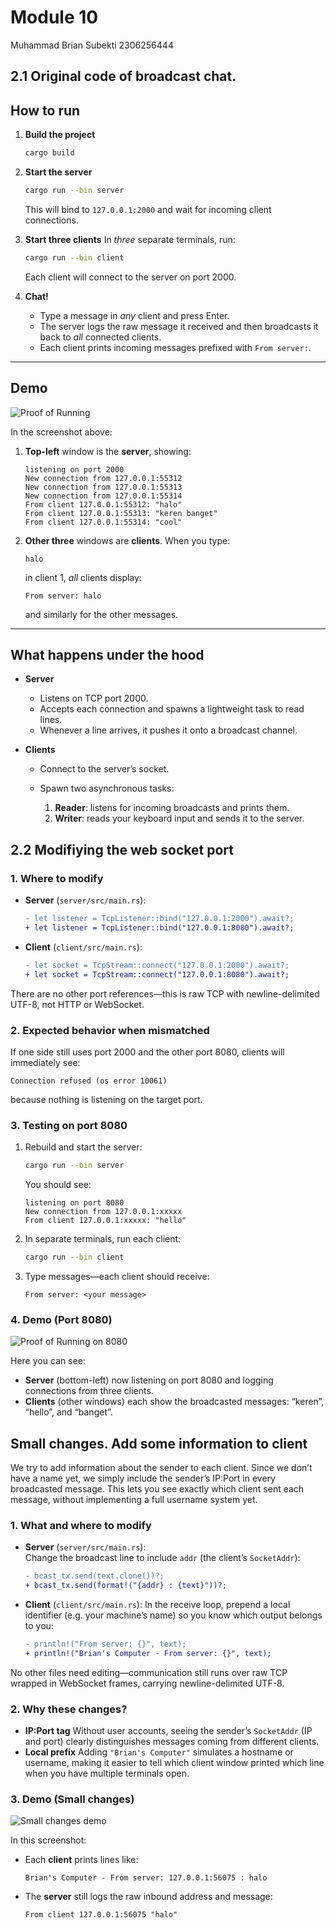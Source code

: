 # Module 10

Muhammad Brian Subekti 2306256444


## 2.1 Original code of broadcast chat.

##  How to run

1. **Build the project**

   ```sh
   cargo build 
   ```

2. **Start the server**

   ```sh
   cargo run --bin server
   ```

   This will bind to `127.0.0.1:2000` and wait for incoming client connections.

3. **Start three clients**
   In *three* separate terminals, run:

   ```sh
   cargo run --bin client
   ```

   Each client will connect to the server on port 2000.

4. **Chat!**

    * Type a message in *any* client and press Enter.
    * The server logs the raw message it received and then broadcasts it back to *all* connected clients.
    * Each client prints incoming messages prefixed with `From server:`.

---

##  Demo

![Proof of Running](img/Proof_Of_Running.png)

In the screenshot above:

1. **Top-left** window is the **server**, showing:

   ```
   listening on port 2000
   New connection from 127.0.0.1:55312
   New connection from 127.0.0.1:55313
   New connection from 127.0.0.1:55314
   From client 127.0.0.1:55312: "halo"
   From client 127.0.0.1:55313: "keren banget"
   From client 127.0.0.1:55314: "cool"
   ```
2. **Other three** windows are **clients**. When you type:

   ```
   halo
   ```

   in client 1, *all* clients display:

   ```
   From server: halo
   ```

   and similarly for the other messages.

---

##  What happens under the hood

* **Server**

    * Listens on TCP port 2000.
    * Accepts each connection and spawns a lightweight task to read lines.
    * Whenever a line arrives, it pushes it onto a broadcast channel.

* **Clients**

    * Connect to the server’s socket.
    * Spawn two asynchronous tasks:

        1. **Reader**: listens for incoming broadcasts and prints them.
        2. **Writer**: reads your keyboard input and sends it to the server.


## 2.2 Modifiying the web socket port


### 1. Where to modify

* **Server** (`server/src/main.rs`):

  ```diff
  - let listener = TcpListener::bind("127.0.0.1:2000").await?;
  + let listener = TcpListener::bind("127.0.0.1:8080").await?;
  ```

* **Client** (`client/src/main.rs`):

  ```diff
  - let socket = TcpStream::connect("127.0.0.1:2000").await?;
  + let socket = TcpStream::connect("127.0.0.1:8080").await?;
  ```

There are no other port references—this is raw TCP with newline-delimited UTF-8, not HTTP or WebSocket.

### 2. Expected behavior when mismatched

If one side still uses port 2000 and the other port 8080, clients will immediately see:

```
Connection refused (os error 10061)
```

because nothing is listening on the target port.

### 3. Testing on port 8080

1. Rebuild and start the server:

   ```sh
   cargo run --bin server
   ```

   You should see:

   ```
   listening on port 8080
   New connection from 127.0.0.1:xxxxx
   From client 127.0.0.1:xxxxx: "hello"
   ```
2. In separate terminals, run each client:

   ```sh
   cargo run --bin client
   ```
3. Type messages—each client should receive:

   ```
   From server: <your message>
   ```

### 4. Demo (Port 8080)

![Proof of Running on 8080](img/Second_img.png)

Here you can see:

* **Server** (bottom-left) now listening on port 8080 and logging connections from three clients.
* **Clients** (other windows) each show the broadcasted messages: “keren”, “hello”, and “banget”.

## Small changes. Add some information to client


We try to add information about the sender to each client. Since we don’t have a name yet, we simply include the sender’s IP:Port in every broadcasted message. This lets you see exactly which client sent each message, without implementing a full username system yet.

### 1. What and where to modify

- **Server** (`server/src/main.rs`):  
  Change the broadcast line to include `addr` (the client’s `SocketAddr`):
  ```diff
  - bcast_tx.send(text.clone())?;
  + bcast_tx.send(format!("{addr} : {text}"))?;


* **Client** (`client/src/main.rs`):
  In the receive loop, prepend a local identifier (e.g. your machine’s name) so you know which output belongs to you:

  ```diff
  - println!("From server: {}", text);
  + println!("Brian's Computer - From server: {}", text);
  ```

No other files need editing—communication still runs over raw TCP wrapped in WebSocket frames, carrying newline-delimited UTF-8.

### 2. Why these changes?

* **IP\:Port tag**
  Without user accounts, seeing the sender’s `SocketAddr` (IP and port) clearly distinguishes messages coming from different clients.
* **Local prefix**
  Adding `"Brian's Computer"` simulates a hostname or username, making it easier to tell which client window printed which line when you have multiple terminals open.

### 3. Demo (Small changes)

![Small changes demo](img/Third_img.png)

In this screenshot:

* Each **client** prints lines like:

  ```
  Brian's Computer - From server: 127.0.0.1:56075 : halo
  ```
* The **server** still logs the raw inbound address and message:

  ```
  From client 127.0.0.1:56075 "halo"
  ```

